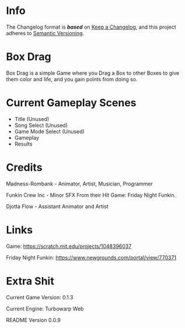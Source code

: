 # Info
The Changelog format is ***based*** on [Keep a Changelog](https://keepachangelog.com/en/1.1.0/),
and this project adheres to [Semantic Versioning](https://semver.org/spec/v2.0.0.html).

# Box Drag
Box Drag is a simple Game where you Drag a Box to
other Boxes to give them color and life, and you
gain points from doing so.

# Current Gameplay Scenes
- Title (Unused)
- Song Select (Unused)
- Game Mode Select (Unused)
- Gameplay
- Results

# Credits
Madness-Rombank - Animator, Artist, Musician, Programmer

Funkin Crew Inc - Minor SFX From their Hit Game: Friday Night Funkin.

Djotta Flow - Assistant Animator and Artist

# Links
Game: https://scratch.mit.edu/projects/1048396037

Friday Night Funkin: https://www.newgrounds.com/portal/view/770371

# Extra Shit
Current Game Version: 0.1.3

Current Engine: Turbowarp Web

README Version 0.0.9
